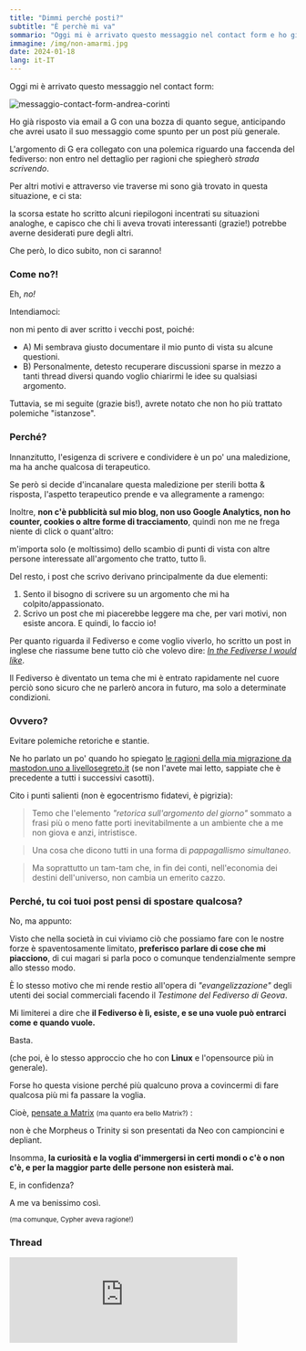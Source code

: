 ```yaml
---
title: "Dimmi perché posti?"
subtitle: "È perchè mi va"
sommario: "Oggi mi è arrivato questo messaggio nel contact form e ho già risposto via email a G con una bozza di quanto segue, anticipando che avrei usato il suo messaggio come spunto per un post più generale."
immagine: /img/non-amarmi.jpg
date: 2024-01-18
lang: it-IT
---
```


Oggi mi è arrivato questo messaggio nel contact form:

![messaggio-contact-form-andrea-corinti](/img/g.jpg)

Ho già risposto via email a G con una bozza di quanto segue, anticipando che avrei usato il suo messaggio come spunto per un post più generale.

L'argomento di G era collegato con una polemica riguardo una faccenda del fediverso: non entro nel dettaglio per ragioni che spiegherò _strada scrivendo_.

Per altri motivi e attraverso vie traverse mi sono già trovato in questa situazione, e ci sta: 

la scorsa estate ho scritto alcuni riepilogoni incentrati su situazioni analoghe, e capisco che chi li aveva trovati interessanti (grazie!) potrebbe averne desiderati pure degli altri.

Che però, lo dico subito, non ci saranno!

### Come no?!

Eh, _no!_

Intendiamoci: 

non mi pento di aver scritto i vecchi post, poiché:

* A) Mi sembrava giusto documentare il mio punto di vista su alcune questioni.
* B) Personalmente, detesto recuperare discussioni sparse in mezzo a tanti thread diversi quando voglio chiarirmi le idee su qualsiasi argomento.

Tuttavia, se mi seguite (grazie bis!), avrete notato che non ho più trattato polemiche "istanzose".

### Perché?

Innanzitutto, l'esigenza di scrivere e condividere è un po' una maledizione, ma ha anche qualcosa di terapeutico.

Se però si decide d'incanalare questa maledizione per sterili botta & risposta, l'aspetto terapeutico prende e va allegramente a ramengo:

Inoltre, **non c'è pubblicità sul mio blog, non uso Google Analytics, non ho counter, cookies o altre forme di tracciamento**, quindi non me ne frega niente di click o quant'altro: 

m'importa solo (e moltissimo) dello scambio di punti di vista con altre persone interessate all'argomento che tratto, tutto lì.

Del resto, i post che scrivo derivano principalmente da due elementi:

1. Sento il bisogno di scrivere su un argomento che mi ha colpito/appassionato.
2. Scrivo un post che mi piacerebbe leggere ma che, per vari motivi, non esiste ancora. E quindi, lo faccio io!

Per quanto riguarda il Fediverso e come voglio viverlo, ho scritto un post in inglese che riassume bene tutto ciò che volevo dire: [_In the Fediverse I would like_](/posts/eng/what-i-want-from-fediverse/). 

Il Fediverso è diventato un tema che mi è entrato rapidamente nel cuore perciò sono sicuro che ne parlerò ancora in futuro, ma solo a determinate condizioni.

### Ovvero?

Evitare polemiche retoriche e stantie.

Ne ho parlato un po' quando ho spiegato [le ragioni della mia migrazione da mastodon.uno a livellosegreto.it](/posts/ita/mastodon-migrazione-2/) (se non l'avete mai letto, sappiate che è precedente a tutti i successivi casotti).

Cito i punti salienti (non è egocentrismo fidatevi, è pigrizia):

> Temo che l'elemento _"retorica sull'argomento del giorno"_ sommato a frasi più o meno fatte porti inevitabilmente a un ambiente che a me non giova e anzi, intristisce.

> Una cosa che dicono tutti in una forma di _pappagallismo simultaneo_.

> Ma soprattutto un tam-tam che, in fin dei conti, nell'economia dei destini dell'universo, non cambia un emerito cazzo.

### Perché, tu coi tuoi post pensi di spostare qualcosa?

No, ma appunto:

Visto che nella società in cui viviamo ciò che possiamo fare con le nostre forze è spaventosamente limitato, **preferisco parlare di cose che mi piacciono**, di cui magari si parla poco o comunque tendenzialmente sempre allo stesso modo. 

È lo stesso motivo che mi rende restio all'opera di _"evangelizzazione"_ degli utenti dei social commerciali facendo il _Testimone del Fediverso di Geova_.

Mi limiterei a dire che **il Fediverso è lì, esiste, e se unə vuole può entrarci come e quando vuole.**

Basta.

(che poi, è lo stesso approccio che ho con **Linux** e l'opensource più in generale).

Forse ho questa visione perché più qualcuno prova a covincermi di fare qualcosa più mi fa passare la voglia.

Cioè, [pensate a Matrix](https://www.youtube.com/watch?v=Smwrw4sNCxE) <small>(ma quanto era bello Matrix?)</small> : 

non è che Morpheus o Trinity si son presentati da Neo con campioncini e depliant. 

Insomma, **la curiosità e la voglia d'immergersi in certi mondi o c'è o non c'è, e per la maggior parte delle persone non esisterà mai.**

E, in confidenza? 

A me va benissimo così.

<small>(ma comunque, Cypher aveva ragione!)</small> 

### Thread

<iframe src="https://livellosegreto.it/@xabacadabra/111777737418163060/embed" class="mastodon-embed" style="max-width: 100%; border: 0" width="400" allowfullscreen="allowfullscreen"></iframe><script src="https://livellosegreto.it/embed.js" async="async"></script>